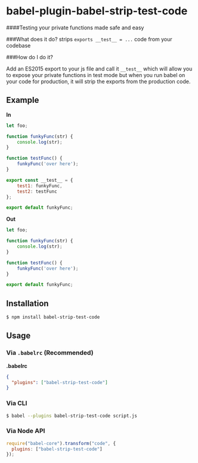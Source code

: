 # babel-plugin-babel-strip-test-code

####Testing your private functions made safe and easy

###What does it do?
strips `exports __test__ = ...` code from your codebase


###How do I do it?

Add an ES2015 export to your js file and call it ```__test__``` which will allow you to
expose your private functions in test mode but when you run babel on your code for
production, it will strip the exports from the production code.


## Example

**In**

```js
let foo;

function funkyFunc(str) {
    console.log(str);
}

function testFunc() {
    funkyFunc('over here');
}

export const __test__ = {
    test1: funkyFunc,
    test2: testFunc
};

export default funkyFunc;

```

**Out**

```js
let foo;

function funkyFunc(str) {
    console.log(str);
}

function testFunc() {
    funkyFunc('over here');
}

export default funkyFunc;

```

## Installation

```sh
$ npm install babel-strip-test-code
```

## Usage

### Via `.babelrc` (Recommended)

**.babelrc**

```json
{
  "plugins": ["babel-strip-test-code"]
}
```

### Via CLI

```sh
$ babel --plugins babel-strip-test-code script.js
```

### Via Node API

```javascript
require("babel-core").transform("code", {
  plugins: ["babel-strip-test-code"]
});
```
